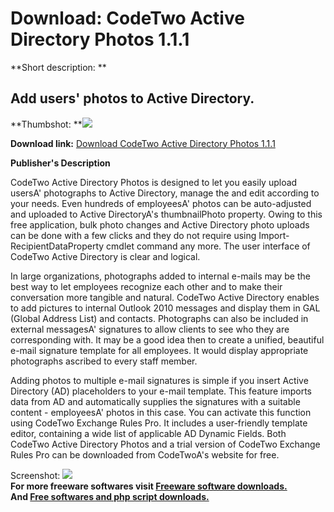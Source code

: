 # Download: CodeTwo Active Directory Photos 1.1.1

**Short description: **

## Add users' photos to Active Directory.

  
**Thumbshot: **![](http://www.freewarefiles.com/screenshot/c2adphotos_md.jpg)   
  
**Download link:** [Download CodeTwo Active Directory Photos 1.1.1](http://freesoftwares.boysofts.com/CodeTwo-Active-Directory-Photos_program_70264.html)  
  

**Publisher's Description**  
  

CodeTwo Active Directory Photos is designed to let you easily upload usersA'
photographs to Active Directory, manage the and edit according to your needs.
Even hundreds of employeesA' photos can be auto-adjusted and uploaded to
Active DirectoryA's thumbnailPhoto property. Owing to this free application,
bulk photo changes and Active Directory photo uploads can be done with a few
clicks and they do not require using Import-RecipientDataProperty cmdlet
command any more. The user interface of CodeTwo Active Directory is clear and
logical.

In large organizations, photographs added to internal e-mails may be the best
way to let employees recognize each other and to make their conversation more
tangible and natural. CodeTwo Active Directory enables to add pictures to
internal Outlook 2010 messages and display them in GAL (Global Address List)
and contacts. Photographs can also be included in external messagesA'
signatures to allow clients to see who they are corresponding with. It may be
a good idea then to create a unified, beautiful e-mail signature template for
all employees. It would display appropriate photographs ascribed to every
staff member.

Adding photos to multiple e-mail signatures is simple if you insert Active
Directory (AD) placeholders to your e-mail template. This feature imports data
from AD and automatically supplies the signatures with a suitable content -
employeesA' photos in this case. You can activate this function using CodeTwo
Exchange Rules Pro. It includes a user-friendly template editor, containing a
wide list of applicable AD Dynamic Fields. Both CodeTwo Active Directory
Photos and a trial version of CodeTwo Exchange Rules Pro can be downloaded
from CodeTwoA's website for free.

  
  
Screenshot: ![](http://www.freewarefiles.com/screenshot/c2adphotos.jpg)  
**For more freeware softwares visit [Freeware software downloads.](http://freesoftwares.boysofts.com/)**   
**And [Free softwares and php script downloads.](http://www.boysofts.com/)**

